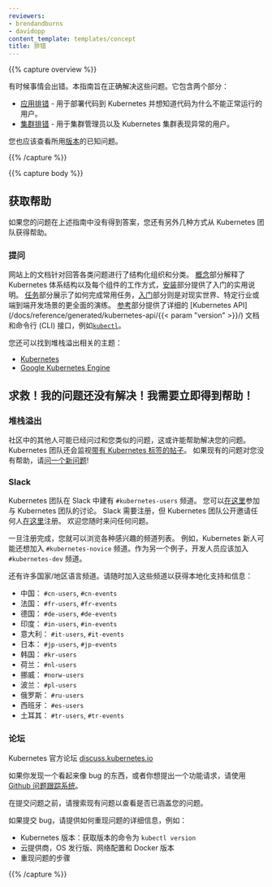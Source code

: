 ```yaml
---
reviewers:
- brendandburns
- davidopp
content_template: templates/concept
title: 排错
---
```


<!--
---
reviewers:
- brendandburns
- davidopp
content_template: templates/concept
title: Troubleshooting
---
-->

{{% capture overview %}}

<!--
Sometimes things go wrong. This guide is aimed at making them right. It has
two sections:
-->

有时候事情会出错。本指南旨在正确解决这些问题。它包含两个部分：

<!--
   * [Troubleshooting your application](/docs/tasks/debug-application-cluster/debug-application/) - Useful for users who are deploying code into Kubernetes and wondering why it is not working.
   * [Troubleshooting your cluster](/docs/tasks/debug-application-cluster/debug-cluster/) - Useful for cluster administrators and people whose Kubernetes cluster is unhappy.
-->

   * [应用排错](/zh/docs/tasks/debug-application-cluster/debug-application/) - 用于部署代码到 Kubernetes 并想知道代码为什么不能正常运行的用户。
   * [集群排错](/zh/docs/tasks/debug-application-cluster/debug-cluster/) - 用于集群管理员以及 Kubernetes 集群表现异常的用户。

<!--
You should also check the known issues for the [release](https://github.com/kubernetes/kubernetes/releases)
you're using.
-->

您也应该查看所用[版本](https://github.com/kubernetes/kubernetes/releases)的已知问题。

{{% /capture %}}


{{% capture body %}}

<!--
## Getting help

If your problem isn't answered by any of the guides above, there are variety of
ways for you to get help from the Kubernetes team.
-->

## 获取帮助

如果您的问题在上述指南中没有得到答案，您还有另外几种方式从 Kubernetes 团队获得帮助。

<!--
### Questions

The documentation on this site has been structured to provide answers to a wide
range of questions. [Concepts](/docs/concepts/) explain the Kubernetes
architecture and how each component works, while [Setup](/docs/setup/) provides
practical instructions for getting started. [Tasks](/docs/tasks/) show how to
accomplish commonly used tasks, and [Tutorials](/docs/tutorials/) are more
comprehensive walkthroughs of real-world, industry-specific, or end-to-end
development scenarios. The [Reference](/docs/reference/) section provides
detailed documentation on the [Kubernetes API](/docs/reference/generated/kubernetes-api/{{< param "version" >}}/)
and command-line interfaces (CLIs), such as [`kubectl`](/docs/user-guide/kubectl-overview/).
-->

### 提问

网站上的文档针对回答各类问题进行了结构化组织和分类。
[概念](/zh/docs/concepts/)部分解释了 Kubernetes 体系结构以及每个组件的工作方式，[安装](/docs/setup/)部分提供了入门的实用说明。
[任务](/zh/docs/tasks/)部分展示了如何完成常用任务，[入门](/zh/docs/tutorials/)部分则是对现实世界、特定行业或端到端开发场景的更全面的演练。
[参考](/docs/reference/)部分提供了详细的 [Kubernetes API](/docs/reference/generated/kubernetes-api/{{< param "version" >}}/) 文档和命令行 (CLI) 接口，例如[`kubectl`](/zh/docs/user-guide/kubectl-overview/)。

<!--
You may also find the Stack Overflow topics relevant:
-->

您还可以找到堆栈溢出相关的主题：

   * [Kubernetes](http://stackoverflow.com/questions/tagged/kubernetes)
   * [Google Kubernetes Engine](http://stackoverflow.com/questions/tagged/google-container-engine)

<!--
## Help! My question isn't covered!  I need help now!
-->

## 求救！我的问题还没有解决！我需要立即得到帮助！

<!--
### Stack Overflow
-->

### 堆栈溢出

<!--
Someone else from the community may have already asked a similar question or may
be able to help with your problem. The Kubernetes team will also monitor
[posts tagged Kubernetes](http://stackoverflow.com/questions/tagged/kubernetes).
If there aren't any existing questions that help, please [ask a new one](http://stackoverflow.com/questions/ask?tags=kubernetes)!
-->

社区中的其他人可能已经问过和您类似的问题，这或许能帮助解决您的问题。
Kubernetes 团队还会监视[带有 Kubernetes 标签的帖子](http://stackoverflow.com/questions/tagged/kubernetes)。
如果现有的问题对您没有帮助，请[问一个新问题](http://stackoverflow.com/questions/ask?tags=kubernetes)!

<!--
### Slack

The Kubernetes team hangs out on Slack in the `#kubernetes-users` channel. You
can participate in discussion with the Kubernetes team [here](https://kubernetes.slack.com).
Slack requires registration, but the Kubernetes team is open invitation to
anyone to register [here](http://slack.kubernetes.io). Feel free to come and ask
any and all questions.
-->

### Slack

Kubernetes 团队在 Slack 中建有 `#kubernetes-users` 频道。
您可以[在这里](https://kubernetes.slack.com)参加与 Kubernetes 团队的讨论。
Slack 需要注册，但 Kubernetes 团队公开邀请任何人[在这里](http://slack.kubernetes.io)注册。
欢迎您随时来问任何问题。

<!--
Once registered, browse the growing list of channels for various subjects of
interest. For example, people new to Kubernetes may also want to join the
`#kubernetes-novice` channel. As another example, developers should join the
`#kubernetes-dev` channel.
-->

一旦注册完成，您就可以浏览各种感兴趣的频道列表。
例如，Kubernetes 新人可能还想加入 `#kubernetes-novice` 频道。作为另一个例子，开发人员应该加入 `#kubernetes-dev` 频道。

<!--
There are also many country specific/local language channels. Feel free to join
these channels for localized support and info:
-->

还有许多国家/地区语言频道。请随时加入这些频道以获得本地化支持和信息：

<!--
- China: `#cn-users`, `#cn-events`
- France: `#fr-users`, `#fr-events`
- Germany: `#de-users`, `#de-events`
- India: `#in-users`, `#in-events`
- Italy: `#it-users`, `#it-events`
- Japan: `#jp-users`, `#jp-events`
- Korea: `#kr-users`
- Netherlands: `#nl-users`
- Norway: `#norw-users`
- Poland: `#pl-users`
- Russia: `#ru-users`
- Spain: `#es-users`
- Turkey: `#tr-users`, `#tr-events`
-->

- 中国： `#cn-users`, `#cn-events`
- 法国： `#fr-users`, `#fr-events`
- 德国： `#de-users`, `#de-events`
- 印度： `#in-users`, `#in-events`
- 意大利： `#it-users`, `#it-events`
- 日本： `#jp-users`, `#jp-events`
- 韩国： `#kr-users`
- 荷兰： `#nl-users`
- 挪威： `#norw-users`
- 波兰： `#pl-users`
- 俄罗斯： `#ru-users`
- 西班牙： `#es-users`
- 土耳其： `#tr-users`, `#tr-events`


<!--
### Forum

The Kubernetes Official Forum [discuss.kubernetes.io](https://discuss.kubernetes.io)
-->

### 论坛

Kubernetes 官方论坛 [discuss.kubernetes.io](https://discuss.kubernetes.io)


<!--
### Bugs and Feature requests

If you have what looks like a bug, or you would like to make a feature request,
please use the [Github issue tracking system](https://github.com/kubernetes/kubernetes/issues).
-->

如果你发现一个看起来像 bug 的东西，或者你想提出一个功能请求，请使用[Github 问题跟踪系统](https://github.com/kubernetes/kubernetes/issues)。


<!--
Before you file an issue, please search existing issues to see if your issue is
already covered.

If filing a bug, please include detailed information about how to reproduce the
problem, such as:
-->

在提交问题之前，请搜索现有问题以查看是否已涵盖您的问题。

如果提交 bug，请提供如何重现问题的详细信息，例如：

<!--
* Kubernetes version: `kubectl version`
* Cloud provider, OS distro, network configuration, and Docker version
* Steps to reproduce the problem
-->

* Kubernetes 版本：获取版本的命令为 `kubectl version`
* 云提供商，OS 发行版、网络配置和 Docker 版本
* 重现问题的步骤

{{% /capture %}}
